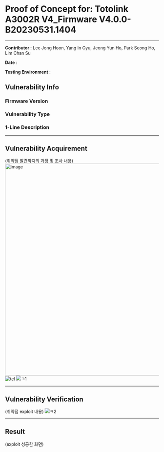 # Proof of Concept for: **Totolink A3002R V4_Firmware V4.0.0-B20230531.1404**

---

**Contributor :** Lee Jong Hoon, Yang In Gyu, Jeong Yun Ho, Park Seong Ho, Lim Chan Su

**Date** : 

**Testing Environment** : 

## Vulnerability Info

### Firmware Version

### Vulnerability Type

### 1-Line Description

---

## Vulnerability Acquirement

(취약점 발견까지의 과정 및 조사 내용)
<img width="695" alt="image" src="https://github.com/user-attachments/assets/8049780a-dfe4-49ec-a674-185093a55760" />
![tel](https://github.com/user-attachments/assets/1babdd14-d435-42e4-b639-63df27eb83cb)
![ㅋ1](https://github.com/user-attachments/assets/aadbf590-93b4-41ce-a654-d345b82b4876)


---

## Vulnerability Verification

(취약점 exploit 내용)
![ㅋ2](https://github.com/user-attachments/assets/cfc807a4-b302-46de-a7e1-82aaa49a950a)

---

## Result

(exploit 성공한 화면)
